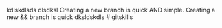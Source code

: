 kdlskdlsds dlsdksl
Creating a new branch is quick AND simple.
Creating a new && branch is quick
dksldskdls # gitskills
